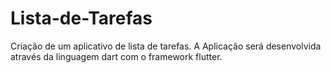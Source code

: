 # Lista-de-Tarefas
Criação de um aplicativo de lista de tarefas.
A Aplicação será desenvolvida através da linguagem dart com o framework flutter.
